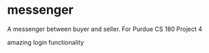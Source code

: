 # messenger
A messenger between buyer and seller. For Purdue CS 180 Project 4

amazing login functionality
